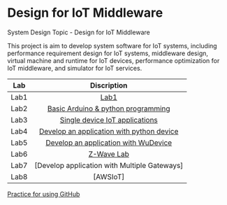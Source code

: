 # Design for IoT Middleware
System Design Topic - Design for IoT Middleware

This project is aim to develop system software for IoT systems, including performance requirement design for IoT systems, middleware design, virtual machine and runtime for IoT devices, performance optimization for IoT middleware, and simulator for IoT services.

|Lab|Discription|
|:---:|:----:|
|Lab1|<a href="https://github.com/KuangChih/Design-for-IoT-Middleware/tree/master/Lab1">Lab1</a>|
|Lab2|[Basic Arduino & python programming](/Lab2)|
|Lab3|[Single device IoT applications](/Lab3)|
|Lab4|[Develop an application with python device](/Lab4)|
|Lab5|[Develop an application with WuDevice](/Lab5)|
|Lab6|[Z-Wave Lab](/Lab6)|
|Lab7|[Develop application with Multiple Gateways]|
|Lab8|[AWSIoT]|
[Practice for using GitHub](/Lab1)
